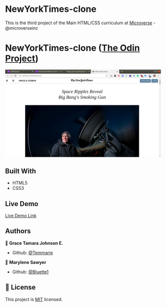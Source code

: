 # NewYorkTimes-clone

This is the third project of the Main HTML/CSS curriculum at [Microverse](https:www.microverse.org/) - @microverseinc

# NewYorkTimes-clone ([The Odin Project](https://www.theodinproject.com/courses/html5-and-css3/lessons/positioning-and-floating-elements))


![demopage](./images/screenshot.png)

## Built With

- HTML5 
- CSS3

## Live Demo

[Live Demo Link](https://raw.githack.com/Temmarie/NewYorkTimes-clone/NYT-clone/index.html)

## Authors

👤 **Grace Tamara Johnson E.**

- Github: [@Temmarie](https://github.com/Temmarie)

👤 **Marylene Sawyer**
- Github: [@Bluette1](https://github.com/Bluette1)

## 📝 License

This project is [MIT](https://opensource.org/licenses/MIT) licensed.